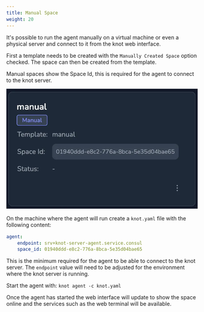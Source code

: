 ```yaml
---
title: Manual Space
weight: 20
---
```


It's possible to run the agent manually on a virtual machine or even a physical server and connect to it from the knot web interface.

First a template needs to be created with the `Manually Created Space` option checked. The space can then be created from the template.

Manual spaces show the Space Id, this is required for the agent to connect to the knot server.

![Manual Space](manual-space.webp)

On the machine where the agent will run create a `knot.yaml` file with the following content:

```yaml {filename=knot.yaml}
agent:
    endpoint: srv+knot-server-agent.service.consul
    space_id: 01940ddd-e8c2-776a-8bca-5e35d04bae65
```

This is the minimum required for the agent to be able to connect to the knot server. The `endpoint` value will need to be adjusted for the environment where the knot server is running.

Start the agent with: `knot agent -c knot.yaml`

Once the agent has started the web interface will update to show the space online and the services such as the web terminal will be available.
